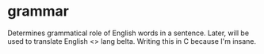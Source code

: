 # grammar
Determines grammatical role of English words in a sentence. Later, will be used to translate English <> lang belta. Writing this in C because I'm insane.
